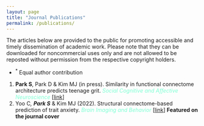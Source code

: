 ```yaml
--- 
layout: page
title: "Journal Publications"
permalink: /publications/
---
```


The articles below are provided to the public for promoting accessible and timely dissemination of academic work. 
Please note that they can be downloaded for noncommercial uses only and are not allowed to be reposted without permission from the respective copyright holders. 


- <sup>*</sup> Equal author contribution

  
1. **Park S**, Park D & Kim MJ (in press). Similarity in functional connectome architecture predicts teenage grit. _<span style='color: aquamarine;'> Social Cognitive and Affective Neuroscience </span>_ [[link](https://www.biorxiv.org/content/10.1101/2023.02.23.529637v1)]
1. Yoo C<sup>*</sup>, **Park S**<sup>*</sup> & Kim MJ (2022). Structural connectome-based prediction of trait anxiety. _<span style='color: aquamarine;'> Brain Imaging and Behavior </span>_ [[link](https://link.springer.com/article/10.1007/s11682-022-00700-2)] **Featured on the journal cover**

